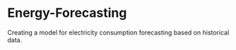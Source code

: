 # Energy-Forecasting

Creating a model for electricity consumption forecasting based on historical data. 
